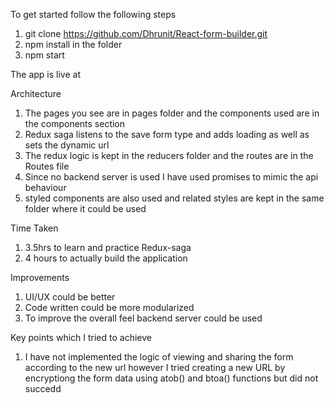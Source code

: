 To get started follow the following steps

1. git clone https://github.com/Dhrunit/React-form-builder.git
2. npm install in the folder
3. npm start

The app is live at

Architecture

1. The pages you see are in pages folder and the components used are in the components section
2. Redux saga listens to the save form type and adds loading as well as sets the dynamic url
3. The redux logic is kept in the reducers folder and the routes are in the Routes file
4. Since no backend server is used I have used promises to mimic the api behaviour
5. styled components are also used and related styles are kept in the same folder where it could be used

Time Taken

1. 3.5hrs to learn and practice Redux-saga
2. 4 hours to actually build the application

Improvements

1. UI/UX could be better
2. Code written could be more modularized
3. To improve the overall feel backend server could be used

Key points which I tried to achieve

1. I have not implemented the logic of viewing and sharing the form according to the new url however I tried creating a new URL by encryptiong the form data using atob() and btoa() functions but did not succedd
